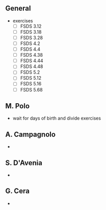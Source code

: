 ## General

* exercises
  * [ ] FSDS 3.12
  * [ ] FSDS 3.18
  * [ ] FSDS 3.28
  * [ ] FSDS 4.2
  * [ ] FSDS 4.4
  * [ ] FSDS 4.38
  * [ ] FSDS 4.44
  * [ ] FSDS 4.48
  * [ ] FSDS 5.2
  * [ ] FSDS 5.12
  * [ ] FSDS 5.16
  * [ ] FSDS 5.68

## M. Polo

* wait for days of birth and divide exercises

## A. Campagnolo

* 

## S. D'Avenia

* 

## G. Cera

* 
